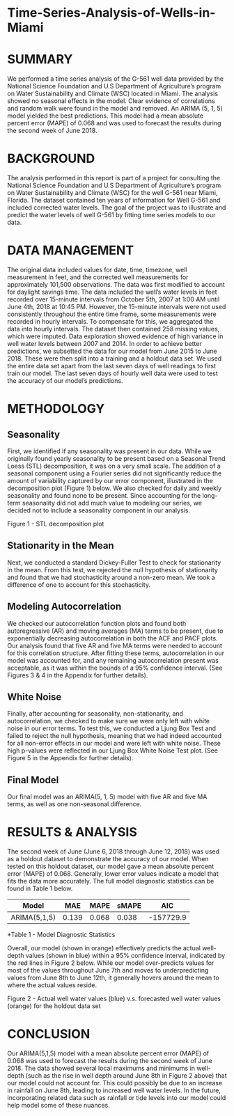 # Time-Series-Analysis-of-Wells-in-Miami

# SUMMARY

We performed a time series analysis of the G-561 well data provided by the National Science Foundation and U.S Department of Agriculture’s program on Water Sustainability and Climate (WSC) located in Miami. The analysis showed no seasonal effects in the model. Clear evidence of correlations and random walk were found in the model and removed. An ARIMA (5, 1, 5) model yielded the best predictions. This model had a mean absolute percent error (MAPE) of 0.068 and was used to forecast the results during the second week of June 2018.

# BACKGROUND

The analysis performed in this report is part of a project for consulting the National Science Foundation and U.S Department of Agriculture’s program on Water Sustainability and Climate (WSC)  for the well G-561 near Miami, Florida. The dataset contained ten years of information for Well G-561 and included corrected water levels. The goal of the project was to illustrate and predict the water levels of well G-561 by fitting time series models to our data. 

# DATA MANAGEMENT

The original data included values for date, time, timezone, well measurement in feet, and the corrected well measurements for approximately 101,500 observations. The data was first modified to account for daylight savings time. The data included the well’s water levels in feet recorded over 15-minute intervals from October 5th, 2007 at 1:00 AM until June 4th, 2018 at 10:45 PM. However, the 15-minute intervals were not used consistently throughout the entire time frame, some measurements were recorded in hourly intervals. To compensate for this, we aggregated the data into hourly intervals. The dataset then contained 258 missing values, which were imputed. Data exploration showed evidence of high variance in well water levels between 2007 and 2014. In order to achieve better predictions, we subsetted the data for our model from June 2015 to June 2018. These were then split into a training and a holdout data set. We used the entire data set apart from the last seven days of well readings to first train our model. The last seven days of hourly well data were used to test the accuracy of our model’s predictions.

# METHODOLOGY

## Seasonality

First, we identified if any seasonality was present in our data. While we originally found yearly seasonality to be present based on a Seasonal Trend Loess (STL) decomposition, it was on a very small scale. The addition of a seasonal component using a Fourier series did not significantly reduce the amount of variability captured by our error component, illustrated in the decomposition plot (Figure 1) below. We also checked for daily and weekly seasonality and found none to be present. Since accounting for the long-term seasonality did not add much value to modeling our series, we decided not to include a seasonality component in our analysis. 


Figure 1 - STL decomposition plot

## Stationarity in the Mean

Next, we conducted a standard Dickey-Fuller Test to check for stationarity in the mean. From this test, we rejected the null hypothesis of stationarity and found that we had stochasticity around a non-zero mean. We took a difference of one to account for this stochasticity.

## Modeling Autocorrelation

We checked our autocorrelation function plots and found both autoregressive (AR) and moving averages (MA) terms to be present, due to exponentially decreasing autocorrelation in both the ACF and PACF plots. Our analysis found that five AR and five MA terms were needed to account for this correlation structure. After fitting these terms, autocorrelation in our model was accounted for, and any remaining autocorrelation present was acceptable, as it was within the bounds of a 95% confidence interval. (See Figures 3 & 4 in the Appendix for further details).

## White Noise

Finally, after accounting for seasonality, non-stationarity, and autocorrelation, we checked to make sure we were only left with white noise in our error terms. To test this, we conducted a Ljung Box Test and failed to reject the null hypothesis, meaning that we had indeed accounted for all non-error effects in our model and were left with white noise. These high p-values were reflected in our Ljung Box White Noise Test plot. (See Figure 5 in the Appendix for further details).

## Final Model

Our final model was an ARIMA(5, 1, 5) model with five AR and five MA terms, as well as one non-seasonal difference.

# RESULTS & ANALYSIS

The second week of June (June 6, 2018 through June 12, 2018) was used as a holdout dataset to demonstrate the accuracy of our model. When tested on this holdout dataset, our model gave a mean absolute percent error (MAPE) of  0.068. Generally, lower error values indicate a model that fits the data more accurately. The full model diagnostic statistics can be found in Table 1 below.

|    Model      |   MAE |  MAPE | sMAPE |    AIC   | 
| ------------- | ------| ------|------ |----------|
| ARIMA(5,1,5)  | 0.139 | 0.068 | 0.038 | -157729.9|

*Table 1 - Model Diagnostic Statistics

Overall, our model (shown in orange) effectively predicts the actual well-depth values (shown in blue) within a 95% confidence interval, indicated by the red lines in Figure 2 below. While our model over-predicts values for most of the values throughout June 7th and moves to underpredicting values from June 8th to June 12th, it generally hovers around the mean to where the actual values reside.

Figure 2 - Actual well water values (blue) v.s. forecasted well water values (orange) for the holdout data set

# CONCLUSION

Our ARIMA(5,1,5) model with a mean absolute percent error (MAPE) of 0.068 was used to forecast the results during the second 
week of June 2018. The data showed several local maximums and minimums in well-depth (such as the rise in well depth around 
June 8th in Figure 2 above) that our model could not account for. This could possibly be due to an increase in rainfall on 
June 8th, leading to increased well water levels. In the future, incorporating related data such as rainfall or tide levels
into our model could help model some of these nuances.



